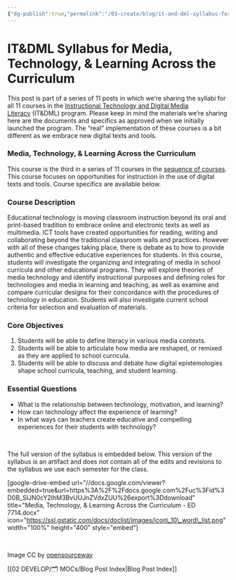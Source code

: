 ```yaml
---
{"dg-publish":true,"permalink":"/03-create/blog/it-and-dml-syllabus-for-media-technology-and-learning-across-the-curriculum/","title":"IT&DML Syllabus for Media, Technology, & Learning Across the Curriculum","tags":["itdml"]}
---
```


# IT&DML Syllabus for Media, Technology, & Learning Across the Curriculum

This post is part of a series of 11 posts in which we’re sharing the syllabi for all 11 courses in the [Instructional Technology and Digital Media Literacy](http://www.newhaven.edu/4486/academic-programs/graduate-programs/instructional-technologies/) (IT&DML) program. Please keep in mind the materials we’re sharing here are the documents and specifics as approved when we initially launched the program. The “real” implementation of these courses is a bit different as we embrace new digital texts and tools. 

### Media, Technology, & Learning Across the Curriculum

This course is the third in a series of 11 courses in the [sequence of courses](http://wiobyrne.com/course-sequence-for-the-instructional-technology-digital-media-literacy-program/). This course focuses on opportunities for instruction in the use of digital texts and tools. Course specifics are available below.

### Course Description

Educational technology is moving classroom instruction beyond its oral and print-based tradition to embrace online and electronic texts as well as multimedia. ICT tools have created opportunities for reading, writing and collaborating beyond the traditional classroom walls and practices. However with all of these changes taking place, there is debate as to how to provide authentic and effective educative experiences for students. In this course, students will investigate the organizing and integrating of media in school curricula and other educational programs. They will explore theories of media technology and identify instructional purposes and defining roles for technologies and media in learning and teaching, as well as examine and compare curricular designs for their concordance with the procedures of technology in education. Students will also investigate current school criteria for selection and evaluation of materials.

### Core Objectives

1. Students will be able to define literacy in various media contexts.
2. Students will be able to articulate how media are reshaped, or remixed as they are applied to school curricula.
3. Students will be able to discuss and debate how digital epistemologies shape school curricula, teaching, and student learning.

### Essential Questions

- What is the relationship between technology, motivation, and learning?
- How can technology affect the experience of learning?
- In what ways can teachers create educative and compelling experiences for their students with technology?

 

The full version of the syllabus is embedded below. This version of the syllabus is an artifact and does not contain all of the edits and revisions to the syllabus we use each semester for the class.

\[google-drive-embed url="//docs.google.com/viewer?embedded=true&url=https%3A%2F%2Fdocs.google.com%2Fuc%3Fid%3D0B\_SIJN0cY2IhM3BvUUJnZVdxZUU%26export%3Ddownload" title="Media, Technology, & Learning Across the Curriculum - ED 7714.docx" icon="https://ssl.gstatic.com/docs/doclist/images/icon\_10\_word\_list.png" width="100%" height="400" style="embed"\]

 

Image CC by [opensourceway](https://www.flickr.com/photos/opensourceway/5537457067/in/set-72157626295143856)

[[02 DEVELOP/🗂️ MOCs/Blog Post Index\|Blog Post Index]]